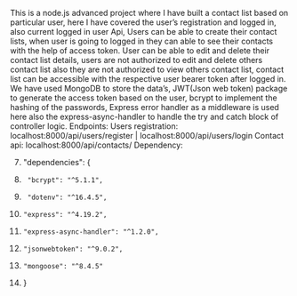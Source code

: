 This is a node.js advanced project where I have built a contact list based on particular user, here I have covered the user’s registration and logged in, also current logged in user Api, Users can be able to create their contact lists, when user is going to logged in they can able to see their contacts with the help of access token.
User can be able to edit and delete their contact list details, users are not authorized to edit and delete others contact list also they are not authorized to view others contact list, contact list can be accessible with the respective user bearer token after logged in.
We have used MongoDB to store the data’s, JWT(Json web token) package to generate the access token based on the user, bcrypt to implement the hashing of the passwords, Express error handler as a middleware is used here also the express-async-handler to handle the try and catch block of controller logic.
Endpoints: Users registration: localhost:8000/api/users/register | localhost:8000/api/users/login
Contact api: localhost:8000/api/contacts/
Dependency:

7.  "dependencies": {
8.      "bcrypt": "^5.1.1",
9.      "dotenv": "^16.4.5",
10.     "express": "^4.19.2",
11.     "express-async-handler": "^1.2.0",
12.     "jsonwebtoken": "^9.0.2",
13.     "mongoose": "^8.4.5"
14. }
